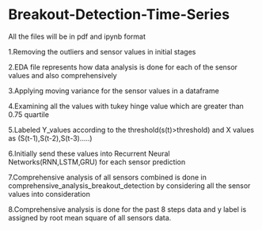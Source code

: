 # Breakout-Detection-Time-Series

All the files will be in pdf and ipynb format

1.Removing the outliers and sensor values in initial stages

2.EDA file represents how data analysis is done for each of the sensor values and also comprehensively

3.Applying moving variance for the sensor values in a dataframe

4.Examining all the values with tukey hinge value which are greater than 0.75 quartile

5.Labeled Y_values according to the threshold(s(t)>threshold) and X values as (S(t-1),S(t-2),S(t-3).....)

6.Initially send these values into Recurrent Neural Networks(RNN,LSTM,GRU) for each sensor prediction

7.Comprehensive analysis of all sensors combined is done in comprehensive_analysis_breakout_detection by considering all the sensor values into consideration
 
8.Comprehensive analysis is done for the past 8 steps data and y label is assigned by root mean square of all sensors data.
